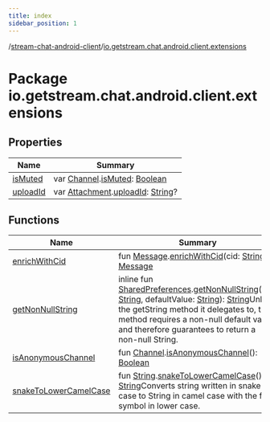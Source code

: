 ```yaml
---
title: index
sidebar_position: 1
---
```

/[stream-chat-android-client](../index.md)/[io.getstream.chat.android.client.extensions](index.md)  
  
  
  
# Package io.getstream.chat.android.client.extensions  
  
  
## Properties  
  
|  Name |  Summary | 
|---|---|
| <a name="io.getstream.chat.android.client.extensions//isMuted/io.getstream.chat.android.client.models.Channel#/PointingToDeclaration/"></a>[isMuted](isMuted.md)| <a name="io.getstream.chat.android.client.extensions//isMuted/io.getstream.chat.android.client.models.Channel#/PointingToDeclaration/"></a>var [Channel](../io.getstream.chat.android.client.models/Channel/index.md).[isMuted](isMuted.md): [Boolean](https://kotlinlang.org/api/latest/jvm/stdlib/kotlin/-boolean/index.html)|
| <a name="io.getstream.chat.android.client.extensions//uploadId/io.getstream.chat.android.client.models.Attachment#/PointingToDeclaration/"></a>[uploadId](uploadId.md)| <a name="io.getstream.chat.android.client.extensions//uploadId/io.getstream.chat.android.client.models.Attachment#/PointingToDeclaration/"></a>var [Attachment](../io.getstream.chat.android.client.models/Attachment/index.md).[uploadId](uploadId.md): [String](https://kotlinlang.org/api/latest/jvm/stdlib/kotlin/-string/index.html)?|
  
  
## Functions  
  
|  Name |  Summary | 
|---|---|
| <a name="io.getstream.chat.android.client.extensions//enrichWithCid/io.getstream.chat.android.client.models.Message#kotlin.String/PointingToDeclaration/"></a>[enrichWithCid](enrichWithCid.md)| <a name="io.getstream.chat.android.client.extensions//enrichWithCid/io.getstream.chat.android.client.models.Message#kotlin.String/PointingToDeclaration/"></a>fun [Message](../io.getstream.chat.android.client.models/Message/index.md).[enrichWithCid](enrichWithCid.md)(cid: [String](https://kotlinlang.org/api/latest/jvm/stdlib/kotlin/-string/index.html)): [Message](../io.getstream.chat.android.client.models/Message/index.md)|
| <a name="io.getstream.chat.android.client.extensions//getNonNullString/android.content.SharedPreferences#kotlin.String#kotlin.String/PointingToDeclaration/"></a>[getNonNullString](getNonNullString.md)| <a name="io.getstream.chat.android.client.extensions//getNonNullString/android.content.SharedPreferences#kotlin.String#kotlin.String/PointingToDeclaration/"></a>inline fun [SharedPreferences](https://developer.android.com/reference/kotlin/android/content/SharedPreferences.html).[getNonNullString](getNonNullString.md)(key: [String](https://kotlinlang.org/api/latest/jvm/stdlib/kotlin/-string/index.html), defaultValue: [String](https://kotlinlang.org/api/latest/jvm/stdlib/kotlin/-string/index.html)): [String](https://kotlinlang.org/api/latest/jvm/stdlib/kotlin/-string/index.html)Unlike the getString method it delegates to, this method requires a non-null default value, and therefore guarantees to return a non-null String.|
| <a name="io.getstream.chat.android.client.extensions//isAnonymousChannel/io.getstream.chat.android.client.models.Channel#/PointingToDeclaration/"></a>[isAnonymousChannel](isAnonymousChannel.md)| <a name="io.getstream.chat.android.client.extensions//isAnonymousChannel/io.getstream.chat.android.client.models.Channel#/PointingToDeclaration/"></a>fun [Channel](../io.getstream.chat.android.client.models/Channel/index.md).[isAnonymousChannel](isAnonymousChannel.md)(): [Boolean](https://kotlinlang.org/api/latest/jvm/stdlib/kotlin/-boolean/index.html)|
| <a name="io.getstream.chat.android.client.extensions//snakeToLowerCamelCase/kotlin.String#/PointingToDeclaration/"></a>[snakeToLowerCamelCase](snakeToLowerCamelCase.md)| <a name="io.getstream.chat.android.client.extensions//snakeToLowerCamelCase/kotlin.String#/PointingToDeclaration/"></a>fun [String](https://kotlinlang.org/api/latest/jvm/stdlib/kotlin/-string/index.html).[snakeToLowerCamelCase](snakeToLowerCamelCase.md)(): [String](https://kotlinlang.org/api/latest/jvm/stdlib/kotlin/-string/index.html)Converts string written in snake case to String in camel case with the first symbol in lower case.|

